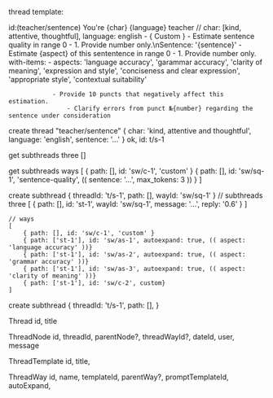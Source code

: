 thread template:

id:(teacher/sentence) You're {char} {language} teacher // char: [kind, attentive, thoughtful], language: english
    - { Custom }
    - Estimate sentence quality in range 0 - 1. Provide number only.\nSentence: '{sentence}'
        - Estimate {aspect} of this sententence in range 0 - 1. Provide number only.
        with-items:
            - aspects: 'language accuracy', 'garammar accuracy', 'clarity of meaning', 'expression and style', 'conciseness and clear expression', 'appropriate style', 'contextual suitability'

                - Provide 10 puncts that negatively affect this estimation.
                    - Clarify errors from punct №{number} regarding the sentence under consideration






create thread "teacher/sentence" { char: 'kind, attentive and thoughtful', language: 'english', sentence: '...' }
    ok, id: t/s-1

get subthreads three
    []

get subthreads ways
    [
        { path: [], id: 'sw/c-1', 'custom' }
        { path: [], id: 'sw/sq-1', 'sentence-quality', (( sentence: '...', max_tokens: 3 )) }
    ]


create subthread { threadId: 't/s-1', path: [], wayId: 'sw/sq-1' }
    // subthreads three
    [
        { path: [], id: 'st-1', wayId: 'sw/sq-1', message: '...', reply: '0.6' }
    ]

    // ways
    [
        { path: [], id: 'sw/c-1', 'custom' }
        { path: ['st-1'], id: 'sw/as-1', autoexpand: true, (( aspect: 'language accuracy' ))}
        { path: ['st-1'], id: 'sw/as-2', autoexpand: true, (( aspect: 'grammar accuracy' ))}
        { path: ['st-1'], id: 'sw/as-3', autoexpand: true, (( aspect: 'clarity of meaning' ))}
        { path: ['st-1'], id: 'sw/c-2', custom}
    ]


create subthread { threadId: 't/s-1', path: [], }






Thread
    id, title


ThreadNode
    id, threadId, parentNode?, threadWayId?, dateId, user, message


ThreadTemplate
    id, title,

ThreadWay
    id, name, templateId, parentWay?, promptTemplateId, autoExpand,
